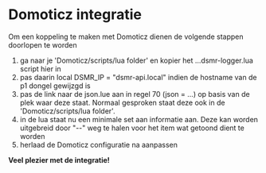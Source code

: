 # Domoticz integratie
Om een koppeling te maken met Domoticz dienen de volgende stappen doorlopen te worden
1) ga naar je 'Domoticz/scripts/lua folder' en kopier het ...dsmr-logger.lua script hier in
2) pas daarin local DSMR_IP = "dsmr-api.local" indien de hostname van de p1 dongel gewijzgd is
3) pas de link naar de json.lue aan in regel 70 (json = ...) op basis van de plek waar deze staat. Normaal gesproken staat deze ook in de 'Domoticz/scripts/lua folder'. 
4) in de lua staat nu een minimale set aan informatie aan. Deze kan worden uitgebreid door "--" weg te halen voor het item wat getoond dient te worden
5) herlaad de Domoticz configuratie na aanpassen

**Veel plezier met de integratie!**